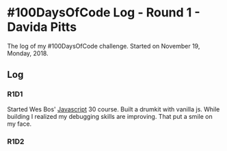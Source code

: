 # #100DaysOfCode Log - Round 1 - Davida Pitts

The log of my #100DaysOfCode challenge. Started on November 19, Monday, 2018.

## Log

### R1D1
Started Wes Bos' [Javascript](https://javascript30.com/) 30 course. Built a drumkit with vanilla js. While building I realized my debugging skills are improving. That put a smile on my face.

### R1D2
